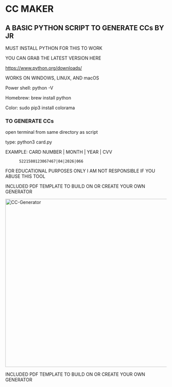# CC MAKER

## A BASIC PYTHON SCRIPT TO GENERATE CCs BY JR

MUST INSTALL PYTHON FOR THIS TO WORK

YOU CAN GRAB THE LATEST VERSION HERE

https://www.python.org/downloads/

WORKS ON WINDOWS, LINUX, AND macOS

Power shell: python -V

Homebrew: brew install python

Color: sudo pip3 install colorama 

### TO GENERATE CCs

open terminal from same directory as script

type: python3 card.py

EXAMPLE:  CARD NUMBER | MONTH | YEAR | CVV

          5221580123067467|04|2026|066

FOR EDUCATIONAL PURPOSES ONLY I AM NOT RESPONSIBLE IF YOU ABUSE THIS TOOL

INCLUDED PDF TEMPLATE TO BUILD ON OR CREATE YOUR OWN GENERATOR

<img width="525" alt="CC-Generator" src="https://user-images.githubusercontent.com/119916323/226211527-12cc41be-f0c1-40dc-a816-3c2d9199c72d.png">

 
INCLUDED PDF TEMPLATE TO BUILD ON OR CREATE YOUR OWN GENERATOR
